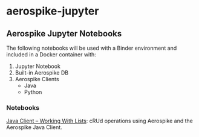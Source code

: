 # aerospike-jupyter
## Aerospike Jupyter Notebooks

The following notebooks will be used with a Binder environment and included in a Docker container with:
1. Jupyter Notebook
2. Built-in Aerospike DB
3. Aerospike Clients
     * Java
     * Python

### Notebooks
[Java Client – Working With Lists](./java/java-working_with_lists.ipynb): cRUd operations using Aerospike and the Aerospike Java Client.